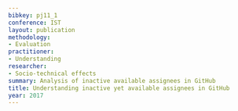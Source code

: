 ```yaml
---
bibkey: pj11_1
conference: IST
layout: publication
methodology:
- Evaluation
practitioner:
- Understanding
researcher:
- Socio-technical effects
summary: Analysis of inactive available assignees in GitHub
title: Understanding inactive yet available assignees in GitHub
year: 2017
---
```

